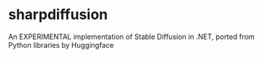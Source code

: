# sharpdiffusion
An EXPERIMENTAL implementation of Stable Diffusion in .NET, ported from Python libraries by Huggingface
